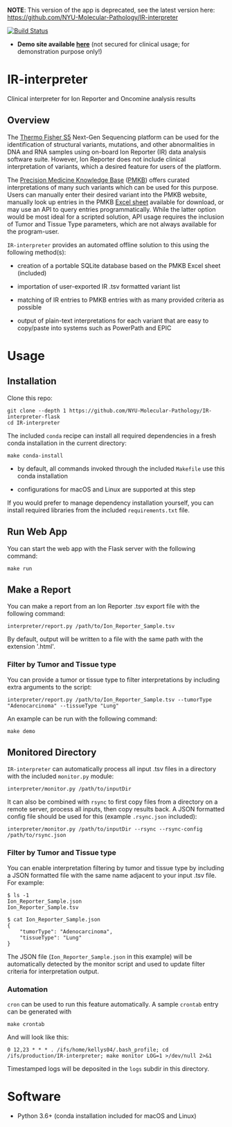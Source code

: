 __NOTE__: This version of the app is deprecated, see the latest version here: https://github.com/NYU-Molecular-Pathology/IR-interpreter

[![Build Status](https://travis-ci.org/NYU-Molecular-Pathology/IR-interpreter-flask.svg?branch=master)](https://travis-ci.org/NYU-Molecular-Pathology/IR-interpreter-flask)

- __Demo site available [here](https://ir-interpreter-flask.herokuapp.com/)__ (not secured for clinical usage; for demonstration purpose only!)

# IR-interpreter
Clinical interpreter for Ion Reporter and Oncomine analysis results

## Overview

The [Thermo Fisher S5](https://www.thermofisher.com/us/en/home/life-science/sequencing/next-generation-sequencing/ion-torrent-next-generation-sequencing-workflow/ion-torrent-next-generation-sequencing-run-sequence/ion-s5-ngs-targeted-sequencing.html) Next-Gen Sequencing platform can be used for the identification of structural variants, mutations, and other abnormalities in DNA and RNA samples using on-board Ion Reporter (IR) data analysis software suite. However, Ion Reporter does not include clinical interpretation of variants, which a desired feature for users of the platform.

The [Precision Medicine Knowledge Base](https://pmkb.weill.cornell.edu/) ([PMKB](https://www.ncbi.nlm.nih.gov/pmc/articles/PMC5391733/)) offers curated interpretations of many such variants which can be used for this purpose. Users can manually enter their desired variant into the PMKB website, manually look up entries in the PMKB [Excel sheet](https://pmkb.weill.cornell.edu/therapies/download.xlsx) available for download, or may use an API to query entries programmatically. While the latter option would be most ideal for a scripted solution, API usage requires the inclusion of Tumor and Tissue Type parameters, which are not always available for the program-user.

`IR-interpreter` provides an automated offline solution to this using the following method(s):

- creation of a portable SQLite database based on the PMKB Excel sheet (included)

- importation of user-exported IR .tsv formatted variant list

- matching of IR entries to PMKB entries with as many provided criteria as possible

- output of plain-text interpretations for each variant that are easy to copy/paste into systems such as PowerPath and EPIC

# Usage

## Installation

Clone this repo:

```
git clone --depth 1 https://github.com/NYU-Molecular-Pathology/IR-interpreter-flask
cd IR-interpreter
```

The included `conda` recipe can install all required dependencies in a fresh conda installation in the current directory:

```
make conda-install
```

- by default, all commands invoked through the included `Makefile` use this conda installation

- configurations for macOS and Linux are supported at this step

If you would prefer to manage dependency installation yourself, you can install required libraries from the included `requirements.txt` file.

## Run Web App

You can start the web app with the Flask server with the following command:

```
make run
```

## Make a Report

You can make a report from an Ion Reporter .tsv export file with the following command:

```
interpreter/report.py /path/to/Ion_Reporter_Sample.tsv
```

By default, output will be written to a file with the same path with the extension '.html'.

### Filter by Tumor and Tissue type

You can provide a tumor or tissue type to filter interpretations by including extra arguments to the script:

```
interpreter/report.py /path/to/Ion_Reporter_Sample.tsv --tumorType "Adenocarcinoma" --tissueType "Lung"
```

An example can be run with the following command:

```
make demo
```

## Monitored Directory

`IR-interpreter` can automatically process all input .tsv files in a directory with the included `monitor.py` module:

```
interpreter/monitor.py /path/to/inputDir
```

It can also be combined with `rsync` to first copy files from a directory on a remote server, process all inputs, then copy results back. A JSON formatted config file should be used for this (example `.rsync.json` included):

```
interpreter/monitor.py /path/to/inputDir --rsync --rsync-config /path/to/rsync.json
```

### Filter by Tumor and Tissue type

You can enable interpretation filtering by tumor and tissue type by including a JSON formatted file with the same name adjacent to your input .tsv file. For example:

```
$ ls -1
Ion_Reporter_Sample.json
Ion_Reporter_Sample.tsv

$ cat Ion_Reporter_Sample.json
{
    "tumorType": "Adenocarcinoma",
    "tissueType": "Lung"
}
```

The JSON file (`Ion_Reporter_Sample.json` in this example) will be automatically detected by the monitor script and used to update filter criteria for interpretation output.

### Automation

`cron` can be used to run this feature automatically. A sample `crontab` entry can be generated with

```
make crontab
```

And will look like this:

```
0 12,23 * * * . /ifs/home/kellys04/.bash_profile; cd /ifs/production/IR-interpreter; make monitor LOG=1 >/dev/null 2>&1
```

Timestamped logs will be deposited in the `logs` subdir in this directory.

# Software

- Python 3.6+ (conda installation included for macOS and Linux)

